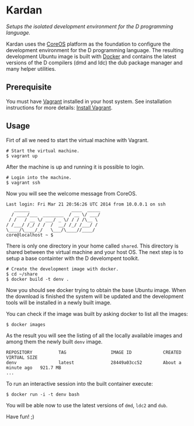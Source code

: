 # Kardan

_Setups the isolated development environment for the D programming language._

Kardan uses the [CoreOS](https://coreos.com/) platform as the foundation to configure the development environment for the D programming language. The resulting development Ubuntu image is built with [Docker](https://www.docker.io/) and contains the latest versions of the D compilers (dmd and ldc) the dub package manager and many helper utilities.

## Prerequisite

You must have [Vagrant](vagrantup.com) installed in your host system. See installation instructions for more details: [Install Vagrant](https://docs.vagrantup.com/v2/installation/).


## Usage

Firt of all we need to start the virtual machine with Vagrant.

    # Start the virtual machine.
    $ vagrant up

After the machine is up and running it is possible to login.

    # Login into the machine.
    $ vagrant ssh

Now you will see the welcome message from CoreOS.

    Last login: Fri Mar 21 20:56:26 UTC 2014 from 10.0.0.1 on ssh
       ______                ____  _____
      / ____/___  ________  / __ \/ ___/
     / /   / __ \/ ___/ _ \/ / / /\__ \
    / /___/ /_/ / /  /  __/ /_/ /___/ /
    \____/\____/_/   \___/\____//____/
    core@localhost ~ $

There is only one directory in your home called `shared`. This directory is shared between the virtual machine and your host OS. The next step is to setup a base containter with the D develompent toolkit.

    # Create the development image with docker.
    $ cd ~/share
    $ docker build -t denv .
    
Now you should see docker trying to obtain the base Ubuntu image. When the download is finished the system will be updated and the development tools will be installed in a newly built image.

You can check if the image was built by asking docker to list all the images:

    $ docker images
    
As the result you will see the listing of all the locally available images and among them the newly built `denv` image.

    REPOSITORY          TAG                 IMAGE ID            CREATED              VIRTUAL SIZE
    denv                latest              28449a03cc52        About a minute ago   921.7 MB
    ...

To run an interactive session into the built container execute:

    $ docker run -i -t denv bash
    
You will be able now to use the latest versions of `dmd`, `ldc2` and `dub`.

Have fun! ;)

